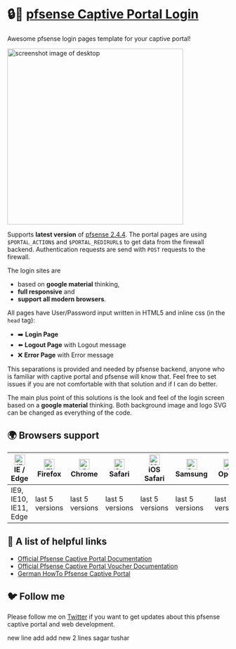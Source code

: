 # :lock::door: [pfsense Captive Portal Login](https://doc.pfsense.org/index.php/Captive_Portal)
Awesome pfsense login pages template for your captive portal!

<img src="https://github.com/felixhaeberle/pfsense-captive-portal/blob/master/screens/screen-desktop.jpg" alt="screenshot image of desktop" width="400" />

Supports **latest version** of [pfsense 2.4.4](https://www.pfsense.org/download/).
The portal pages are using `$PORTAL_ACTION$` and `$PORTAL_REDIRURL$` to get data from the firewall backend.
Authentication requests are send with `POST` requests to the firewall.

The login sites are
- based on **google material** thinking,
- **full responsive** and
- **support all modern browsers**.

All pages have User/Password input written in HTML5 and inline css (in the `head` tag):

- :arrow_right: **Login Page**
- :arrow_left: **Logout Page** with Logout message
- :x: **Error Page** with Error message

This separations is provided and needed by pfsense backend, anyone who is familiar with captive portal and pfsense will know that. Feel free to set issues if you are not comfortable with that solution and if I can do better.

The main plus point of this solutions is the look and feel of the login screen based on a **google material** thinking.
Both background image and logo SVG can be changed as everything of the code.

## :earth_africa: Browsers support

| [<img src="https://raw.githubusercontent.com/alrra/browser-logos/master/src/edge/edge_48x48.png" alt="IE / Edge" width="24px" height="24px" />](http://godban.github.io/browsers-support-badges/)<br>IE / Edge | [<img src="https://raw.githubusercontent.com/alrra/browser-logos/master/src/firefox/firefox_48x48.png" alt="Firefox" width="24px" height="24px" />](http://godban.github.io/browsers-support-badges/)<br>Firefox | [<img src="https://raw.githubusercontent.com/alrra/browser-logos/master/src/chrome/chrome_48x48.png" alt="Chrome" width="24px" height="24px" />](http://godban.github.io/browsers-support-badges/)<br>Chrome | [<img src="https://raw.githubusercontent.com/alrra/browser-logos/master/src/safari/safari_48x48.png" alt="Safari" width="24px" height="24px" />](http://godban.github.io/browsers-support-badges/)<br>Safari | [<img src="https://raw.githubusercontent.com/alrra/browser-logos/master/src/safari-ios/safari-ios_48x48.png" alt="iOS Safari" width="24px" height="24px" />](http://godban.github.io/browsers-support-badges/)<br>iOS Safari | [<img src="https://raw.githubusercontent.com/alrra/browser-logos/master/src/samsung-internet/samsung-internet_48x48.png" alt="Samsung" width="24px" height="24px" />](http://godban.github.io/browsers-support-badges/)<br>Samsung | [<img src="https://raw.githubusercontent.com/alrra/browser-logos/master/src/opera/opera_48x48.png" alt="Opera" width="24px" height="24px" />](http://godban.github.io/browsers-support-badges/)<br>Opera |
| --------- | --------- | --------- | --------- | --------- | --------- | --------- |
| IE9, IE10, IE11, Edge| last 5 versions| last 5 versions| last 5 versions| last 5 versions| last 5 versions| last 5 versions

## :link: A list of helpful links

- [Official Pfsense Captive Portal Documentation](https://doc.pfsense.org/index.php/Captive_Portal)
- [Official Pfsense Captive Portal Voucher Documentation](https://doc.pfsense.org/index.php/Captive_Portal_Vouchers)
- [German HowTo Pfsense Captive Portal](http://www.nwlab.net/tutorials/pfSense/Captive-Portal.html)

## :bird: Follow me
Please follow me on [Twitter](https://twitter.com/felix_haeberle) if you want to get updates about this pfsense captive portal and web development.


new line add
add new 2 lines
sagar
tushar
